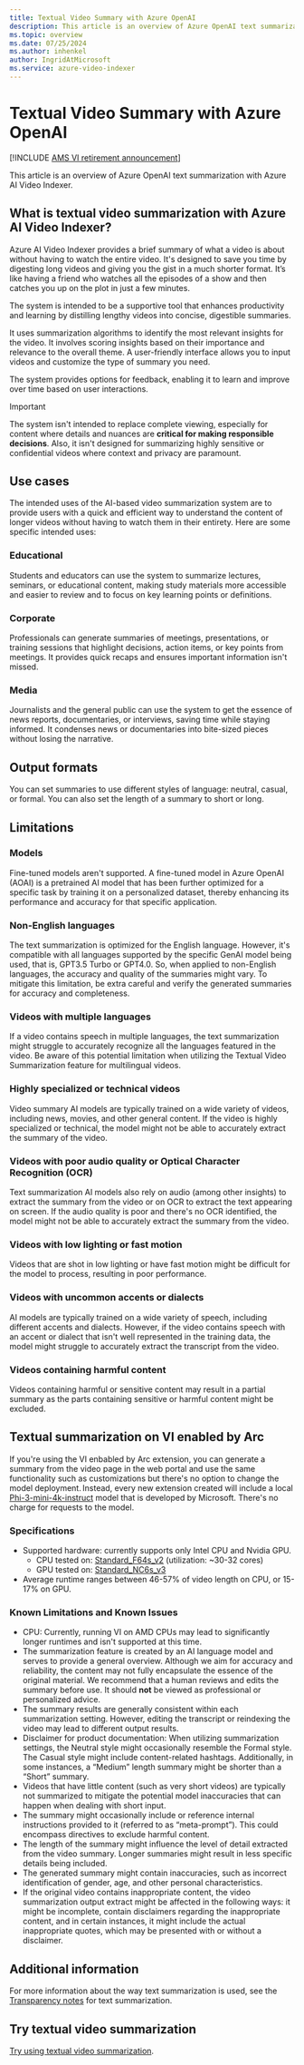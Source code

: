 ```yaml
---
title: Textual Video Summary with Azure OpenAI
description: This article is an overview of Azure OpenAI text summarization with Azure AI Video Indexer. 
ms.topic: overview
ms.date: 07/25/2024
ms.author: inhenkel
author: IngridAtMicrosoft
ms.service: azure-video-indexer
---
```


# Textual Video Summary with Azure OpenAI

[!INCLUDE [AMS VI retirement announcement](./includes/important-ams-retirement-abbreviated.md)]

This article is an overview of Azure OpenAI text summarization with Azure AI Video Indexer.

## What is textual video summarization with Azure AI Video Indexer? 

Azure AI Video Indexer provides a brief summary of what a video is about without having to watch the entire video. It's designed to save you time by digesting long videos and giving you the gist in a much shorter format. It’s like having a friend who watches all the episodes of a show and then catches you up on the plot in just a few minutes. 

The system is intended to be a supportive tool that enhances productivity and learning by distilling lengthy videos into concise, digestible summaries.

It uses summarization algorithms to identify the most relevant insights for the video. It involves scoring insights based on their importance and relevance to the overall theme. A user-friendly interface allows you to input videos and customize the type of summary you need.

The system provides options for feedback, enabling it to learn and improve over time based on user interactions.

> [!IMPORTANT]
> The system isn't intended to replace complete viewing, especially for content where details and nuances are **critical for making responsible decisions**. Also, it isn't designed for summarizing highly sensitive or confidential videos where context and privacy are paramount.

## Use cases 

The intended uses of the AI-based video summarization system are to provide users with a quick and efficient way to understand the content of longer videos without having to watch them in their entirety. Here are some specific intended uses:

### Educational 

Students and educators can use the system to summarize lectures, seminars, or educational content, making study materials more accessible and easier to review and to focus on key learning points or definitions.

### Corporate 

Professionals can generate summaries of meetings, presentations, or training sessions that highlight decisions, action items, or key points from meetings. It provides quick recaps and ensures important information isn't missed.

### Media
 
Journalists and the general public can use the system to get the essence of news reports, documentaries, or interviews, saving time while staying informed. It condenses news or documentaries into bite-sized pieces without losing the narrative. 

## Output formats

You can set summaries to use different styles of language: neutral, casual, or formal. You can also set the length of a summary to short or long.

## Limitations

### Models

Fine-tuned models aren't supported. A fine-tuned model in Azure OpenAI (AOAI) is a pretrained AI model that has been further optimized for a specific task by training it on a personalized dataset, thereby enhancing its performance and accuracy for that specific application.

### Non-English languages
The text summarization is optimized for the English language. However, it's compatible with all languages supported by the specific GenAI model being used, that is, GPT3.5 Turbo or GPT4.0. So, when applied to non-English languages, the accuracy and quality of the summaries might vary. To mitigate this limitation, be extra careful and verify the generated summaries for accuracy and completeness.  

### Videos with multiple languages 
If a video contains speech in multiple languages, the text summarization might struggle to accurately recognize all the languages featured in the video. Be aware of this potential limitation when utilizing the Textual Video Summarization feature for multilingual videos. 

### Highly specialized or technical videos 
Video summary AI models are typically trained on a wide variety of videos, including news, movies, and other general content. If the video is highly specialized or technical, the model might not be able to accurately extract the summary of the video.  

### Videos with poor audio quality or Optical Character Recognition (OCR)
Text summarization AI models also rely on audio (among other insights) to extract the summary from the video or on OCR to extract the text appearing on screen. If the audio quality is poor and there's no OCR identified, the model might not be able to accurately extract the summary from the video.  

### Videos with low lighting or fast motion
Videos that are shot in low lighting or have fast motion might be difficult for the model to process, resulting in poor performance.

### Videos with uncommon accents or dialects
AI models are typically trained on a wide variety of speech, including different accents and dialects. However, if the video contains speech with an accent or dialect that isn't well represented in the training data, the model might struggle to accurately extract the transcript from the video.

### Videos containing harmful content
Videos containing harmful or sensitive content may result in a partial summary as the parts containing sensitive or harmful content might be excluded.

## Textual summarization on VI enabled by Arc 

If you're using the VI enbabled by Arc extension, you can generate a summary from the video page in the web portal and use the same functionality such as customizations but there's no option to change the model deployment. Instead, every new extension created will include a local [Phi-3-mini-4k-instruct](https://huggingface.co/microsoft/Phi-3-mini-4k-instruct/tree/main) model that is developed by Microsoft. There's no charge for requests to the model.

### Specifications

- Supported hardware: currently supports only Intel CPU and Nvidia GPU. 
    - CPU tested on: [Standard_F64s_v2](/azure/virtual-machines/fsv2-series) (utilization: ~30-32 cores) 
    - GPU tested on: [Standard_NC6s_v3](/azure/virtual-machines/ncv3-series)
- Average runtime ranges between 46-57% of video length on CPU, or 15-17% on GPU.

### Known Limitations and Known Issues

- CPU: Currently, running VI on AMD CPUs may lead to significantly longer runtimes and isn't supported at this time.
- The summarization feature is created by an AI language model and serves to provide a general overview. Although we aim for accuracy and reliability, the content may not fully encapsulate the essence of the original material. We recommend that a human reviews and edits the summary before use. It should **not** be viewed as professional or personalized advice.
- The summary results are generally consistent within each summarization setting. However, editing the transcript or reindexing the video may lead to different output results.
- Disclaimer for product documentation: When utilizing summarization settings, the Neutral style might occasionally resemble the Formal style. The Casual style might include content-related hashtags. Additionally, in some instances, a “Medium” length summary might be shorter than a “Short” summary. 
- Videos that have little content (such as very short videos) are typically not summarized to mitigate the potential model inaccuracies that can happen when dealing with short input.
- The summary might occasionally include or reference internal instructions provided to it (referred to as “meta-prompt”). This could encompass directives to exclude harmful content.
- The length of the summary might influence the level of detail extracted from the video summary. Longer summaries might result in less specific details being included.
- The generated summary might contain inaccuracies, such as incorrect identification of gender, age, and other personal characteristics.
- If the original video contains inappropriate content, the video summarization output extract might be affected in the following ways: it might be incomplete, contain disclaimers regarding the inappropriate content, and in certain instances, it might include the actual inappropriate quotes, which may be presented with or without a disclaimer.

## Additional information

For more information about the way text summarization is used, see the [Transparency notes](/legal/azure-video-indexer/transparency-note#text-summarization) for text summarization.

## Try textual video summarization
[Try using textual video summarization](text-summarization-task.md).
